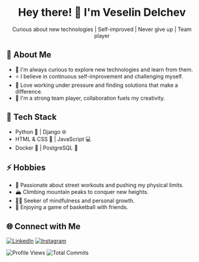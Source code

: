 <div align="center">
  <h1>Hey there! 👋 I'm Veselin Delchev</h1>
  <p>Curious about new technologies | Self-improved | Never give up | Team player</p>
</div>

## 🚀 About Me

- 🌱 I'm always curious to explore new technologies and learn from them.
- ⭐️ I believe in continuous self-improvement and challenging myself.
- 💪 Love working under pressure and finding solutions that make a difference.
- 🤝 I'm a strong team player, collaboration fuels my creativity.

## 💼 Tech Stack

- Python 🐍 | Django 🌐
- HTML & CSS 🎨 | JavaScript 💻
- Docker 🐳 | PostgreSQL 🐘

## ⚡ Hobbies

- 💪 Passionate about street workouts and pushing my physical limits.
- 🏔️ Climbing mountain peaks to conquer new heights.
- 🧘‍♂️ Seeker of mindfulness and personal growth.
- 🏀 Enjoying a game of basketball with friends.

## 🌐 Connect with Me

[![LinkedIn](https://img.shields.io/badge/-LinkedIn-blue?style=flat-square&logo=linkedin&logoColor=white&link=https://www.linkedin.com/in/veselin-delchev-09513a232/)](https://www.linkedin.com/in/veselin-delchev-09513a232/)
[![Instagram](https://img.shields.io/badge/-Instagram-purple?style=flat-square&logo=instagram&logoColor=white&link=https://www.instagram.com/delchev.v/)](https://www.instagram.com/delchev.v/)

![Profile Views](https://komarev.com/ghpvc/?username=YourGitHubUsername)
![Total Commits](https://img.shields.io/github/commit-activity/m/YourGitHubUsername/YourGitHubUsername?color=green)






